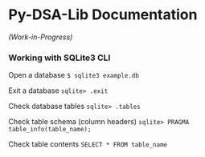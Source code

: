 # Py-DSA-Lib Documentation
*(Work-in-Progress)*

### Working with SQLite3 CLI

Open a database
`$ sqlite3 example.db`

Exit a database
`sqlite> .exit`

Check database tables
`sqlite> .tables`

Check table schema (column headers)
`sqlite> PRAGMA table_info(table_name);`

Check table contents
`SELECT * FROM table_name`